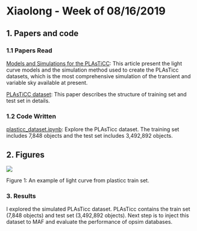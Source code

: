 # Xiaolong - Week of 08/16/2019

## 1. Papers and code

### 1.1 Papers Read

[Models and Simulations for the PLAsTiCC](https://arxiv.org/abs/1903.11756): This article present the light curve models and the simulation method used to create the PLAsTicc datasets, which is the most comprehensive simulation of the transient and variable sky available at present.

[PLAsTiCC dataset](https://arxiv.org/abs/1810.00001): This paper describes the structure of training set and test set in details. 

### 1.2 Code Written

[plasticc_dataset.ipynb](https://github.com/xiaolng/weekly_report/blob/master/source/plasticc_dataset.ipynb): Explore the PLAsTicc dataset. The training set includes 7,848 objects and the test set includes 3,492,892 objects.


## 2. Figures

![](https://github.com/xiaolng/weekly_report/blob/master/imgs/0816_plasticc_1.png?raw=true)

Figure 1: An example of light curve from plasticc train set. 


### 3. Results

I explored the simulated PLAsTicc dataset. PLAsTicc contains the train set (7,848 objects) and test set (3,492,892 objects). Next step is to inject this dataset to MAF and evaluate the performance of opsim databases.

